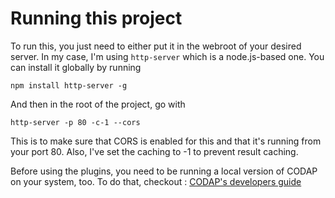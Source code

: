 # Running this project

To run this, you just need to either put it in the webroot of your desired server. In my case, I'm using ``http-server`` which is a node.js-based one. You can install it globally by running 

``` 
npm install http-server -g
```

And then in the root of the project, go with

```
http-server -p 80 -c-1 --cors
```

This is to make sure that CORS is enabled for this and that it's running from your port 80. Also, I've set the caching to -1 to prevent result caching. 

Before using the plugins, you need to be running a local version of CODAP on your system, too. To do that, checkout : [CODAP's developers guide](https://github.com/concord-consortium/codap/wiki/Developer-Guide#codap-developer-guide)